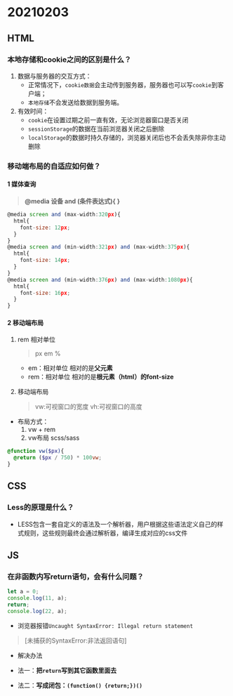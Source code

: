# 20210203

## HTML

### 本地存储和cookie之间的区别是什么？

1. 数据与服务器的交互方式：
   * 正常情况下，`cookie数据`会主动传到服务器，服务器也可以写`cookie`到客户端；
   * `本地存储`不会发送给数据到服务端。
2. 有效时间：
   * `cookie`在设置过期之前一直有效，无论浏览器窗口是否关闭
   * `sessionStorage`的数据在当前浏览器关闭之后删除
   * `localStorage`的数据时持久存储的，浏览器关闭后也不会丢失除非你主动删除

### 移动端布局的自适应如何做？

#### 1 媒体查询

> **@media 设备 and (条件表达式){   }**

```js
@media screen and (max-width:320px){
  html{
    font-size: 12px;
  }
}
@media screen and (min-width:321px) and (max-width:375px){
  html{
    font-size: 14px;
  }
}
@media screen and (min-width:376px) and (max-width:1080px){
  html{
    font-size: 16px;
  }
}
```

#### 2 移动端布局

1. rem 相对单位
   > px em %
   * em：相对单位 相对的是**父元素**
   * rem：相对单位 相对的是**根元素（html）的font-size**

2. 移动端布局
    > vw:可视窗口的宽度
    > vh:可视窗口的高度

* 布局方式：
  1. vw + rem
  2. vw布局 scss/sass

```scss
@function vw($px){
  @return ($px / 750) * 100vw;
}
```

## CSS

### Less的原理是什么？

* LESS包含一套自定义的语法及一个解析器，用户根据这些语法定义自己的样式规则，这些规则最终会通过解析器，编译生成对应的css文件

## JS

### 在非函数内写return语句，会有什么问题？

```js
let a = 0;
console.log(11, a);
return;
console.log(22, a);
```

* 浏览器报错`Uncaught SyntaxError: Illegal return statement`

> [未捕获的SyntaxError:非法返回语句]

* 解决办法

* 法一：**把`return`写到其它函数里面去**
* 法二：**写成闭包：`(function() {return;})()`**
